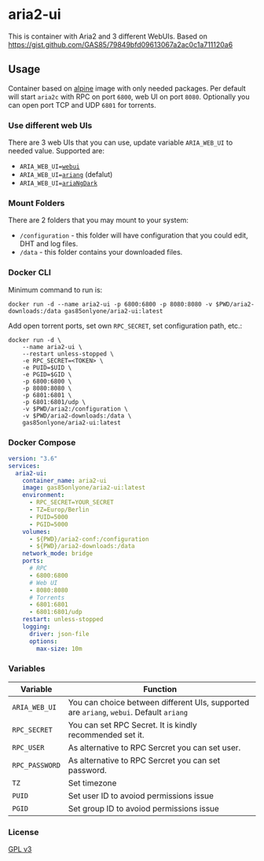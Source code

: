 # aria2-ui

This is container with Aria2 and 3 different WebUIs. Based on https://gist.github.com/GAS85/79849bfd09613067a2ac0c1a711120a6

## Usage

Container based on [alpine](https://registry.hub.docker.com/_/alpine) image with only needed packages. Per default will start `aria2c` with RPC on port `6800`, web UI on port `8080`. Optionally you can open port TCP and UDP `6801` for torrents.

### Use different web UIs

There are 3 web UIs that you can use, update variable `ARIA_WEB_UI` to needed value. Supported are:

- `ARIA_WEB_UI=`[`webui`](https://github.com/ziahamza/webui-aria2)
- `ARIA_WEB_UI=`[`ariang`](https://github.com/mayswind/AriaNg) (defalut)
- `ARIA_WEB_UI=`[`ariaNgDark`](https://github.com/rickylawson/AriaNgDark/)

### Mount Folders

There are 2 folders that you may mount to your system:

- `/configuration` - this folder will have configuration that you could edit, DHT and log files.
- `/data` - this folder contains your downloaded files.

### Docker CLI

Minimum command to run is:

```shell
docker run -d --name aria2-ui -p 6800:6800 -p 8080:8080 -v $PWD/aria2-downloads:/data gas85onlyone/aria2-ui:latest
```

Add open torrent ports, set own `RPC_SECRET`, set configuration path, etc.:

```shell
docker run -d \
    --name aria2-ui \
    --restart unless-stopped \
    -e RPC_SECRET=<TOKEN> \
    -e PUID=$UID \
    -e PGID=$GID \
    -p 6800:6800 \
    -p 8080:8080 \
    -p 6801:6801 \
    -p 6801:6801/udp \
    -v $PWD/aria2:/configuration \
    -v $PWD/aria2-downloads:/data \
    gas85onlyone/aria2-ui:latest 
```

### Docker Compose

```yaml
version: "3.6"
services:
  aria2-ui:
    container_name: aria2-ui
    image: gas85onlyone/aria2-ui:latest 
    environment:
      - RPC_SECRET=YOUR_SECRET
      - TZ=Europ/Berlin
      - PUID=5000
      - PGID=5000
    volumes:
      - ${PWD}/aria2-conf:/configuration
      - ${PWD}/aria2-downloads:/data
    network_mode: bridge
    ports:
      # RPC
      - 6800:6800
      # Web UI
      - 8080:8080
      # Torrents
      - 6801:6801
      - 6801:6801/udp
    restart: unless-stopped
    logging:
      driver: json-file
      options:
        max-size: 10m
```

### Variables

| Variable | Function |
|----------|----------|
| `ARIA_WEB_UI` | You can choice between different UIs, supported are `ariang`, `webui`. Default `ariang` |
| `RPC_SECRET` | You can set RPC Secret. It is kindly recommended set it. |
| `RPC_USER` | As alternative to RPC Sercret you can set user. |
| `RPC_PASSWORD` | As alternative to RPC Sercret you can set password. |
| `TZ` | Set timezone |
| `PUID` | Set user ID to avoiod permissions issue |
| `PGID` | Set group ID to avoiod permissions issue |

### License

[GPL v3](https://github.com/GAS85/aria2-ui/blob/main/LICENSE)
